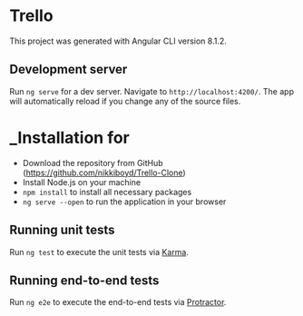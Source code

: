 # Trello

This project was generated with Angular CLI version 8.1.2.

## Development server

Run `ng serve` for a dev server. Navigate to `http://localhost:4200/`. The app will automatically reload if you change any of the source files.

# _Installation for 
- Download the repository from GitHub (https://github.com/nikkiboyd/Trello-Clone)
- Install Node.js on your machine
- `npm install` to install all necessary packages
- `ng serve --open` to run the application in your browser

## Running unit tests

Run `ng test` to execute the unit tests via [Karma](https://karma-runner.github.io).

## Running end-to-end tests

Run `ng e2e` to execute the end-to-end tests via [Protractor](http://www.protractortest.org/).
